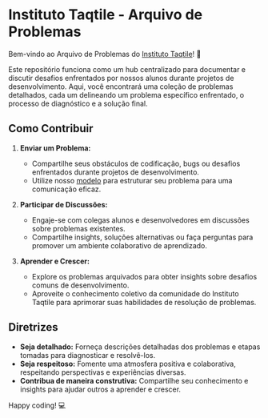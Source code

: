 # Instituto Taqtile - Arquivo de Problemas

Bem-vindo ao Arquivo de Problemas do [Instituto Taqtile](https://github.com/instituto-taqtile)! 💾

Este repositório funciona como um hub centralizado para documentar e discutir desafios enfrentados por nossos alunos durante projetos de desenvolvimento. Aqui, você encontrará uma coleção de problemas detalhados, cada um delineando um problema específico enfrentado, o processo de diagnóstico e a solução final.

## Como Contribuir

1. **Enviar um Problema:**
   - Compartilhe seus obstáculos de codificação, bugs ou desafios enfrentados durante projetos de desenvolvimento.
   - Utilize nosso [modelo](https://github.com/walteraandrade/instituto-issues/blob/main/template.md) para estruturar seu problema para uma comunicação eficaz.

2. **Participar de Discussões:**
   - Engaje-se com colegas alunos e desenvolvedores em discussões sobre problemas existentes.
   - Compartilhe insights, soluções alternativas ou faça perguntas para promover um ambiente colaborativo de aprendizado.

3. **Aprender e Crescer:**
   - Explore os problemas arquivados para obter insights sobre desafios comuns de desenvolvimento.
   - Aproveite o conhecimento coletivo da comunidade do Instituto Taqtile para aprimorar suas habilidades de resolução de problemas.

## Diretrizes

- **Seja detalhado:** Forneça descrições detalhadas dos problemas e etapas tomadas para diagnosticar e resolvê-los.
- **Seja respeitoso:** Fomente uma atmosfera positiva e colaborativa, respeitando perspectivas e experiências diversas.
- **Contribua de maneira construtiva:** Compartilhe seu conhecimento e insights para ajudar outros a aprender e crescer.

Happy coding! 💻
